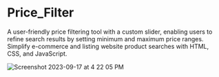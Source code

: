 # Price_Filter
A user-friendly price filtering tool with a custom slider, enabling users to refine search results by setting minimum and maximum price ranges. Simplify e-commerce and listing website product searches with HTML, CSS, and JavaScript.



![Screenshot 2023-09-17 at 4 22 05 PM](https://github.com/Mujahid191/Price_Filter/assets/107375586/195304b6-e054-4930-b136-1c4991566b0f)
